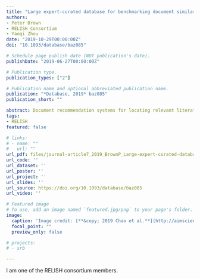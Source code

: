 ```yaml
---
title: "Large expert-curated database for benchmarking document similarity detection in biomedical literature search"
authors:
- Peter Brown
- RELISH Consortium
- Yaoqi Zhou
date: "2019-10-29T00:00:00Z"
doi: "10.1093/database/baz085"

# Schedule page publish date (NOT publication's date).
publishDate: "2019-06-27T00:00:00Z"

# Publication type.
publication_types: ["2"]

# Publication name and optional abbreviated publication name.
publication: "*Database, 2019* baz085"
publication_short: ""

abstract: Document recommendation systems for locating relevant literature have mostly relied on methods developed a decade ago. This is largely due to the lack of a large offline gold-standard benchmark of relevant documents that cover a variety of research fields such that newly developed literature search techniques can be compared, improved and translated into practice. To overcome this bottleneck, we have established the RElevant LIterature SearcH consortium consisting of more than 1500 scientists from 84 countries, who have collectively annotated the relevance of over 180 000 PubMed-listed articles with regard to their respective seed (input) article/s. The majority of annotations were contributed by highly experienced, original authors of the seed articles. The collected data cover 76% of all unique PubMed Medical Subject Headings descriptors. No systematic biases were observed across different experience levels, research fields or time spent on annotations. More importantly, annotations of the same document pairs contributed by different scientists were highly concordant. We further show that the three representative baseline methods used to generate recommended articles for evaluation (Okapi Best Matching 25, Term Frequency--Inverse Document Frequency and PubMed Related Articles) had similar overall performances. Additionally, we found that these methods each tend to produce distinct collections of recommended articles, suggesting that a hybrid method may be required to completely capture all relevant articles. The established database server located at [https://relishdb.ict.griffith.edu.au](https://relishdb.ict.griffith.edu.au) is freely available for the downloading of annotation data and the blind testing of new methods. We expect that this benchmark will be useful for stimulating the development of new powerful techniques for title and title/abstract-based search engines for relevant articles in biomedical research.
tags:
- RELISH
featured: false

# links:
# - name: ""
#   url: ""
url_pdf: files/journal-article7_2019_BrownP_Large-expert-curated-database-for-benchmarking-document-similarity-detection-in-biomedical-literature-search.pdf
url_code: ''
url_dataset: ''
url_poster: ''
url_project: ''
url_slides: ''
url_source: https://doi.org/10.1093/database/baz085
url_video: ''

# Featured image
# To use, add an image named `featured.jpg/png` to your page's folder. 
image:
  caption: 'Image credit: [**&copy; 2019 Chao et al.**](http://aimsciences.org//article/doi/10.3934/fods.2019008)'
  focal_point: ""
  preview_only: false

# projects:
# - srb

---
```


I am one of the RELISH consortium members.
